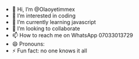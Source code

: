 - 👋 Hi, I’m @Olaoyetimmex
- 👀 I’m interested in coding 
- 🌱 I’m currently learning javascript 
- 💞️ I’m looking to collaborate 
- 📫 How to reach me on WhatsApp 07033013729
- 😄 Pronouns: 
- ⚡ Fun fact: no one knows it all

<!---
Olaoyetimmex/Olaoyetimmex is a ✨ special ✨ repository because its `README.md` (this file) appears on your GitHub profile.
You can click the Preview link to take a look at your changes.
--->
